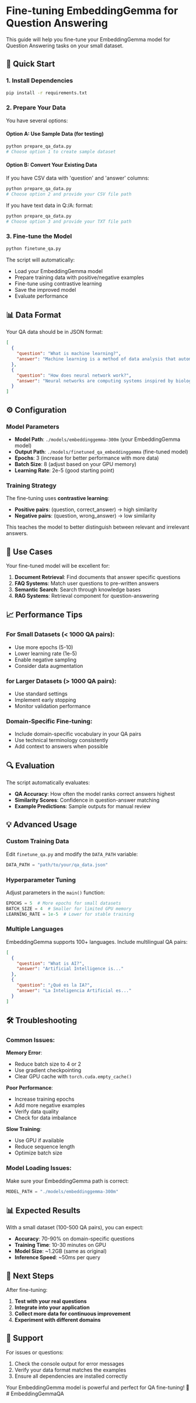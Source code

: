# Fine-tuning EmbeddingGemma for Question Answering

This guide will help you fine-tune your EmbeddingGemma model for Question Answering tasks on your small dataset.

## 🚀 Quick Start

### 1. Install Dependencies
```bash
pip install -r requirements.txt
```

### 2. Prepare Your Data
You have several options:

#### Option A: Use Sample Data (for testing)
```bash
python prepare_qa_data.py
# Choose option 1 to create sample dataset
```

#### Option B: Convert Your Existing Data
If you have CSV data with 'question' and 'answer' columns:
```bash
python prepare_qa_data.py
# Choose option 2 and provide your CSV file path
```

If you have text data in Q:/A: format:
```bash
python prepare_qa_data.py
# Choose option 3 and provide your TXT file path
```

### 3. Fine-tune the Model
```bash
python finetune_qa.py
```

The script will automatically:
- Load your EmbeddingGemma model
- Prepare training data with positive/negative examples
- Fine-tune using contrastive learning
- Save the improved model
- Evaluate performance

## 📊 Data Format

Your QA data should be in JSON format:
```json
[
  {
    "question": "What is machine learning?",
    "answer": "Machine learning is a method of data analysis that automates analytical model building..."
  },
  {
    "question": "How does neural network work?", 
    "answer": "Neural networks are computing systems inspired by biological neural networks..."
  }
]
```

## ⚙️ Configuration

### Model Parameters
- **Model Path**: `./models/embeddinggemma-300m` (your EmbeddingGemma model)
- **Output Path**: `./models/finetuned_qa_embeddinggemma` (fine-tuned model)
- **Epochs**: 3 (increase for better performance with more data)
- **Batch Size**: 8 (adjust based on your GPU memory)
- **Learning Rate**: 2e-5 (good starting point)

### Training Strategy
The fine-tuning uses **contrastive learning**:
- **Positive pairs**: (question, correct_answer) → high similarity
- **Negative pairs**: (question, wrong_answer) → low similarity

This teaches the model to better distinguish between relevant and irrelevant answers.

## 🎯 Use Cases

Your fine-tuned model will be excellent for:

1. **Document Retrieval**: Find documents that answer specific questions
2. **FAQ Systems**: Match user questions to pre-written answers  
3. **Semantic Search**: Search through knowledge bases
4. **RAG Systems**: Retrieval component for question-answering

## 📈 Performance Tips

### For Small Datasets (< 1000 QA pairs):
- Use more epochs (5-10)
- Lower learning rate (1e-5)
- Enable negative sampling
- Consider data augmentation

### for Larger Datasets (> 1000 QA pairs):
- Use standard settings
- Implement early stopping
- Monitor validation performance

### Domain-Specific Fine-tuning:
- Include domain-specific vocabulary in your QA pairs
- Use technical terminology consistently
- Add context to answers when possible

## 🔍 Evaluation

The script automatically evaluates:
- **QA Accuracy**: How often the model ranks correct answers highest
- **Similarity Scores**: Confidence in question-answer matching
- **Example Predictions**: Sample outputs for manual review

## 💡 Advanced Usage

### Custom Training Data
Edit `finetune_qa.py` and modify the `DATA_PATH` variable:
```python
DATA_PATH = "path/to/your/qa_data.json"
```

### Hyperparameter Tuning
Adjust parameters in the `main()` function:
```python
EPOCHS = 5  # More epochs for small datasets
BATCH_SIZE = 4  # Smaller for limited GPU memory
LEARNING_RATE = 1e-5  # Lower for stable training
```

### Multiple Languages
EmbeddingGemma supports 100+ languages. Include multilingual QA pairs:
```json
[
  {
    "question": "What is AI?",
    "answer": "Artificial Intelligence is..."
  },
  {
    "question": "¿Qué es la IA?", 
    "answer": "La Inteligencia Artificial es..."
  }
]
```

## 🛠️ Troubleshooting

### Common Issues:

**Memory Error**:
- Reduce batch size to 4 or 2
- Use gradient checkpointing
- Clear GPU cache with `torch.cuda.empty_cache()`

**Poor Performance**:
- Increase training epochs
- Add more negative examples
- Verify data quality
- Check for data imbalance

**Slow Training**:
- Use GPU if available
- Reduce sequence length
- Optimize batch size

### Model Loading Issues:
Make sure your EmbeddingGemma path is correct:
```python
MODEL_PATH = "./models/embeddinggemma-300m"
```

## 📊 Expected Results

With a small dataset (100-500 QA pairs), you can expect:
- **Accuracy**: 70-90% on domain-specific questions
- **Training Time**: 10-30 minutes on GPU
- **Model Size**: ~1.2GB (same as original)
- **Inference Speed**: ~50ms per query

## 🔄 Next Steps

After fine-tuning:

1. **Test with your real questions**
2. **Integrate into your application**
3. **Collect more data for continuous improvement**
4. **Experiment with different domains**

## 🤝 Support

For issues or questions:
1. Check the console output for error messages
2. Verify your data format matches the examples
3. Ensure all dependencies are installed correctly

Your EmbeddingGemma model is powerful and perfect for QA fine-tuning! 🎉
#   E m b e d d i n g G e m m a Q A  
 